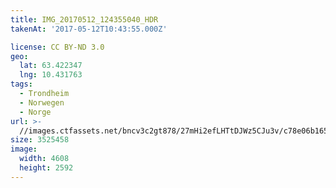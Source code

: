 ```yaml
---
title: IMG_20170512_124355040_HDR
takenAt: '2017-05-12T10:43:55.000Z'

license: CC BY-ND 3.0
geo:
  lat: 63.422347
  lng: 10.431763
tags:
  - Trondheim
  - Norwegen
  - Norge
url: >-
  //images.ctfassets.net/bncv3c2gt878/27mHi2efLHTtDJWz5CJu3v/c78e06b1650e9e44598bcb33ed29de4e/img_20170512_124355040_hdr_33840929723_o
size: 3525458
image:
  width: 4608
  height: 2592
---
```

